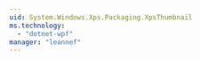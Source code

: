 ```yaml
---
uid: System.Windows.Xps.Packaging.XpsThumbnail
ms.technology: 
  - "dotnet-wpf"
manager: "leannef"
---
```

